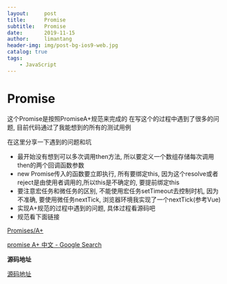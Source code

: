 ```yaml
---
layout:     post
title:      Promise
subtitle:   Promise
date:       2019-11-15
author:     limantang
header-img: img/post-bg-ios9-web.jpg
catalog: true
tags:
    - JavaScript
---
```


# Promise

这个Promise是按照PromiseA+规范来完成的
在写这个的过程中遇到了很多的问题, 目前代码通过了我能想到的所有的测试用例

在这里分享一下遇到的问题和坑

- 最开始没有想到可以多次调用then方法, 所以要定义一个数组存储每次调用then的两个回调函数参数
- new Promise传入的函数要立即执行, 所有要绑定this, 因为这个resolve或者reject是由使用者调用的,所以this是不确定的, 要提前绑定this
- 要注意宏任务和微任务的区别, 不能使用宏任务setTimeout去控制时机, 因为不准确, 要使用微任务nextTick, 浏览器环境我实现了一个nextTick(参考Vue)
- 实现A+规范的过程中遇到的问题, 具体过程看源码吧
- 规范看下面链接

[Promises/A+](https://promisesaplus.com/)

[promise A+ 中文 - Google Search](https://www.google.com/search?q=promise+A%2B+%E4%B8%AD%E6%96%87)

**源码地址**

[源码地址](https://github.com/neo-to/blog-source-code/blob/master/src/promise/index.ts)
